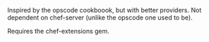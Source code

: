 Inspired by the opscode cookboook, but with better providers.
Not dependent on chef-server (unlike the opscode one used to be).

Requires the chef-extensions gem.
